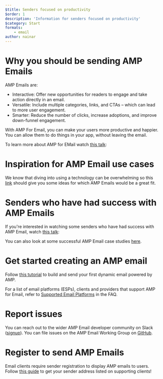 ```yaml
---
$title: Senders focused on productivity
$order: 1
description: 'Information for senders focused on productivity'
$category: Start
formats:
    - email
author: nainar
---
```



# Why you should be sending AMP Emails

AMP Emails are:

- Interactive: Offer new opportunities for readers to engage and take action directly in an email.
- Versatile: Include multiple categories, links, and CTAs – which can lead to more user engagement.
- Smarter: Reduce the number of clicks, increase adoptions, and improve down-funnel engagement. 

With AMP For Email, you can make your users more productive and happier. You can allow them to do things in your app, without leaving the email.  

To learn more about AMP for EMail watch [this talk](https://www.youtube.com/watch?v=rhZIDT3ydKQ):

<amp-youtube width="560" height="315" layout="responsive" data-videoid="rhZIDT3ydKQ">

# Inspiration for AMP Email use cases

We know that diving into using a technology can be overwhelming so this [link](email-inspiration.md) should give you some ideas for which AMP Emails would be a great fit.

# Senders who have had success with AMP Emails

If you're interested in watching some senders who have had success with AMP Email, watch [this talk](https://www.youtube.com/watch?v=xjUvQHzFahM):

<amp-youtube width="560" height="315" layout="responsive" data-videoid="xjUvQHzFahM">

You can also look at some successful AMP Email case studies [here](https://blog.amp.dev/category/email/).

# Get started creating an AMP email

Follow [this tutorial](https://amp.dev/documentation/guides-and-tutorials/start/create_email/?format=email) to build and send your first dynamic email powered by AMP.

For a list of email platforms (ESPs), clients and providers that support AMP for Email, refer to [Supported Email Platforms](https://amp.dev/support/faq/email-support/) in the FAQ.

# Report issues
You can reach out to the wider AMP Email developer community on Slack ([signup](https://docs.google.com/forms/d/e/1FAIpQLSd83J2IZA6cdR6jPwABGsJE8YL4pkypAbKMGgUZZriU7Qu6Tg/viewform?fbzx=4406980310789882877)). 
You can file issues on the AMP Email Working Group on [GitHub](https://github.com/ampproject/wg-amp4email/issues/new). 

# Register to send AMP Emails
Email clients require sender registration to display AMP emails to users. Follow [this guide](https://amp.dev/documentation/guides-and-tutorials/start/email_sender_distribution/?format=email) to get your sender address listed on supporting clients!
